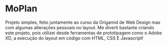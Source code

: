 # MoPlan
Projeto simples, feito juntamente ao curso da Origamid de Web Design mas com algumas alterações pessoais no layout.
Me diverti bastante criando este projeto, pois utilizei desde ferramentas de prototipagem como o Adobe XD, a execução do layout em código com HTML, CSS E Javascript!
